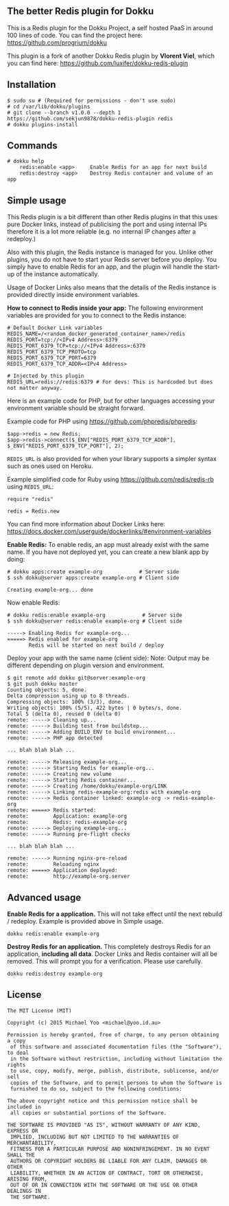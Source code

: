 The better Redis plugin for Dokku
---------------------------------

This is a Redis plugin for the Dokku Project, a self hosted PaaS in around 100 lines of code. You can find the project here: https://github.com/progrium/dokku

This plugin is a fork of another Dokku Redis plugin by **Vlorent Viel**, which you can find here: https://github.com/luxifer/dokku-redis-plugin

Installation
------------
```
$ sudo su # (Required for permissions - don't use sudo)
# cd /var/lib/dokku/plugins
# git clone --branch v1.0.0 --depth 1 https://github.com/sekjun9878/dokku-redis-plugin redis
# dokku plugins-install
```

Commands
--------
```
# dokku help
    redis:enable <app>     Enable Redis for an app for next build
    redis:destroy <app>    Destroy Redis container and volume of an app
```

Simple usage
------------
This Redis plugin is a bit different than other Redis plugins in that this uses pure Docker links, instead of publicising the port and using internal IPs therefore it is a lot more reliable (e.g. no internal IP changes after a redeploy.)

Also with this plugin, the Redis instance is managed for you. Unlike other plugins, you do not have to start your Redis server before you deploy. You simply have to enable Redis for an app, and the plugin will handle the start-up of the instance automatically.

Usage of Docker Links also means that the details of the Redis instance is provided directly inside environment variables.

**How to connect to Redis inside your app:**
The following environment variables are provided for you to connect to the Redis instance:
```
# Default Docker Link variables
REDIS_NAME=/<random_docker_generated_container_name>/redis
REDIS_PORT=tcp://<IPv4 Address>:6379
REDIS_PORT_6379_TCP=tcp://<IPv4 Address>:6379
REDIS_PORT_6379_TCP_PROTO=tcp
REDIS_PORT_6379_TCP_PORT=6379
REDIS_PORT_6379_TCP_ADDR=<IPv4 Address>

# Injected by this plugin
REDIS_URL=redis://redis:6379 # For devs: This is hardcoded but does not matter anyway.
```
Here is an example code for PHP, but for other languages accessing your environment variable should be straight forward.

Example code for PHP using https://github.com/phpredis/phpredis:
```
$app->redis = new Redis;
$app->redis->connect($_ENV["REDIS_PORT_6379_TCP_ADDR"], $_ENV["REDIS_PORT_6379_TCP_PORT"], 2);
```

`REDIS_URL` is also provided for when your library supports a simpler syntax such as ones used on Heroku.

Example simplified code for Ruby using https://github.com/redis/redis-rb using `REDIS_URL`:
```
require "redis"

redis = Redis.new
```

You can find more information about Docker Links here: https://docs.docker.com/userguide/dockerlinks/#environment-variables

**Enable Redis:**
To enable redis, an app must already exist with the same name. If you have not deployed yet, you can create a new blank app by doing:
```
# dokku apps:create example-org            # Server side
$ ssh dokku@server apps:create example-org # Client side

Creating example-org... done
```
Now enable Redis:
```
# dokku redis:enable example-org            # Server side
$ ssh dokku@server redis:enable example-org # Client side

-----> Enabling Redis for example-org...
=====> Redis enabled for example-org
       Redis will be started on next build / deploy
```

Deploy your app with the same name (client side):
Note: Output may be different depending on plugin version and environment.
```
$ git remote add dokku git@server:example-org
$ git push dokku master
Counting objects: 5, done.
Delta compression using up to 8 threads.
Compressing objects: 100% (3/3), done.
Writing objects: 100% (5/5), 422 bytes | 0 bytes/s, done.
Total 5 (delta 0), reused 0 (delta 0)
remote: -----> Cleaning up...
remote: -----> Building test from buildstep...
remote: -----> Adding BUILD_ENV to build environment...
remote: -----> PHP app detected

... blah blah blah ...

remote: -----> Releasing example-org...
remote: -----> Starting Redis for example-org...
remote: -----> Creating new volume
remote: -----> Starting Redis container...
remote: -----> Creating /home/dokku/example-org/LINK
remote: -----> Linking redis-example-org:redis with example-org
remote: -----> Redis container linked: example-org -> redis-example-org
remote: =====> Redis started:
remote:        Application: example-org
remote:        Redis: redis-example-org
remote: -----> Deploying example-org...
remote: -----> Running pre-flight checks

... blah blah blah ...

remote: -----> Running nginx-pre-reload
remote:        Reloading nginx
remote: =====> Application deployed:
remote:        http://example-org.server
```


Advanced usage
--------------

**Enable Redis for a application.** This will not take effect until the next rebuild / redeploy. Example is provided above in Simple usage.
```
dokku redis:enable example-org
```

**Destroy Redis for an application.** This completely destroys Redis for an application, **including all data**. Docker Links and Redis container will all be removed. This will prompt you for a verification. Please use carefully.
```
dokku redis:destroy example-org
```

License
--------------
```
The MIT License (MIT)

Copyright (c) 2015 Michael Yoo <michael@yoo.id.au>

Permission is hereby granted, free of charge, to any person obtaining a copy
 of this software and associated documentation files (the "Software"), to deal
 in the Software without restriction, including without limitation the rights
 to use, copy, modify, merge, publish, distribute, sublicense, and/or sell
 copies of the Software, and to permit persons to whom the Software is
 furnished to do so, subject to the following conditions:

The above copyright notice and this permission notice shall be included in
 all copies or substantial portions of the Software.

THE SOFTWARE IS PROVIDED "AS IS", WITHOUT WARRANTY OF ANY KIND, EXPRESS OR
 IMPLIED, INCLUDING BUT NOT LIMITED TO THE WARRANTIES OF MERCHANTABILITY,
 FITNESS FOR A PARTICULAR PURPOSE AND NONINFRINGEMENT. IN NO EVENT SHALL THE
 AUTHORS OR COPYRIGHT HOLDERS BE LIABLE FOR ANY CLAIM, DAMAGES OR OTHER
 LIABILITY, WHETHER IN AN ACTION OF CONTRACT, TORT OR OTHERWISE, ARISING FROM,
 OUT OF OR IN CONNECTION WITH THE SOFTWARE OR THE USE OR OTHER DEALINGS IN
 THE SOFTWARE.
```
